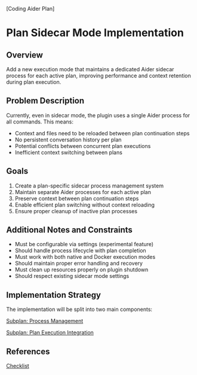 [Coding Aider Plan]

# Plan Sidecar Mode Implementation

## Overview
Add a new execution mode that maintains a dedicated Aider sidecar process for each active plan, improving performance and context retention during plan execution.

## Problem Description
Currently, even in sidecar mode, the plugin uses a single Aider process for all commands. This means:
- Context and files need to be reloaded between plan continuation steps
- No persistent conversation history per plan
- Potential conflicts between concurrent plan executions
- Inefficient context switching between plans

## Goals
1. Create a plan-specific sidecar process management system
2. Maintain separate Aider processes for each active plan
3. Preserve context between plan continuation steps
4. Enable efficient plan switching without context reloading
5. Ensure proper cleanup of inactive plan processes

## Additional Notes and Constraints
- Must be configurable via settings (experimental feature)
- Should handle process lifecycle with plan completion
- Must work with both native and Docker execution modes
- Should maintain proper error handling and recovery
- Must clean up resources properly on plugin shutdown
- Should respect existing sidecar mode settings

## Implementation Strategy
The implementation will be split into two main components:

<!-- SUBPLAN:plan_sidecar_process_management -->
[Subplan: Process Management](plan_sidecar_process_management.md)
<!-- END_SUBPLAN -->

<!-- SUBPLAN:plan_sidecar_execution -->
[Subplan: Plan Execution Integration](plan_sidecar_execution.md)
<!-- END_SUBPLAN -->

## References
[Checklist](plan_sidecar_mode_checklist.md)
